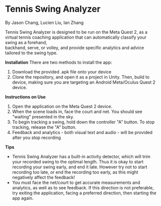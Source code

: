 # Tennis Swing Analyzer
By Jason Chang, Lucien Liu, Ian Zhang

Tennis Swing Analyzer is designed to be run on the Meta Quest 2, as a virtual tennis coaching application that can automatically classify your swing as a forehand, \
backhand, serve, or volley, and provide specific analytics and advice tailored to the swing type. 

**Installation**
There are two methods to install the app:
1. Download the provided .apk file onto your device
2. Clone the repository, and open it as a project in Unity. Then, build to device, making sure you are targeting an Android Meta/Oculus Quest 2 device.

**Instructions on Use**
1. Open the application on the Meta Quest 2 device.
2. When the scene loads in, face the court and net. You should see "waiting" presented in the sky.
3. To begin tracking a swing, hold down the controller "A" button. To stop tracking, release the "A" button.
4. Feedback and analytics - both visual text and audio - will be provided after you stop recording

**Tips**
 - Tennis Swing Analyzer has a built-in activity detector, which will trim your recorded swing to the optimal length. Thus it is okay to start recording your swing early,
and end it late. However try not to start recording too late, or end the recording too early, as this might negatively affect the feedback!
 - You must face the net/court to get accurate measurements and analytics, as well as to see feedback. If this direction is not preferable, try exiting the application,
facing a preferred direction, then starting the app again.


